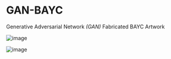 # GAN-BAYC
Generative Adversarial Network *(GAN)* Fabricated BAYC Artwork

![image](https://user-images.githubusercontent.com/78232682/173234686-8f48b45e-007a-4ef1-b182-19013ed3e58d.png)

![image](https://user-images.githubusercontent.com/78232682/173234763-15ba9874-c4d1-43a5-bf5c-2cfa0a4e2f2b.png)


